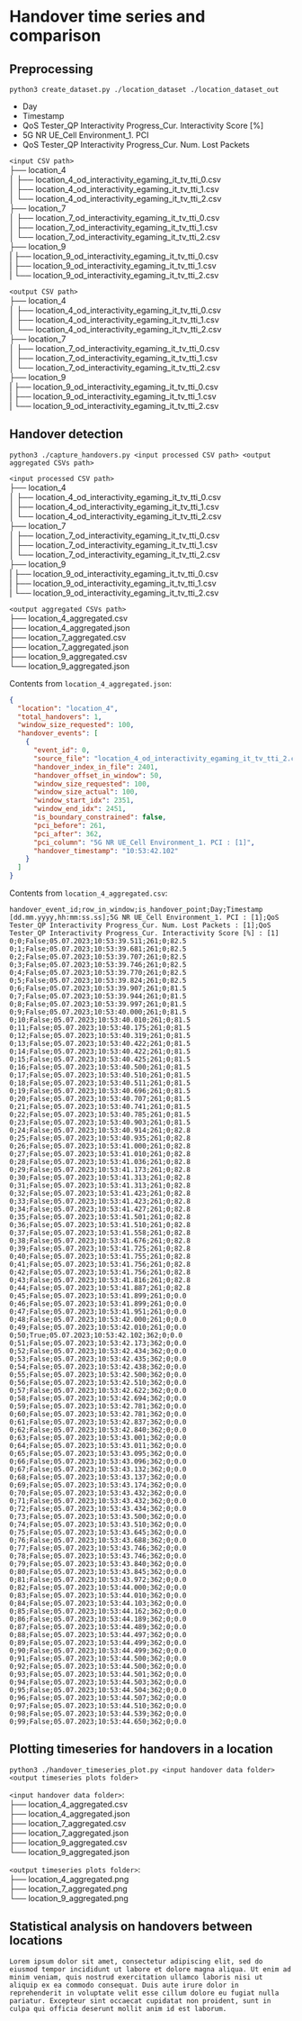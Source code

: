 # Handover time series and comparison 

## Preprocessing  

`python3 create_dataset.py ./location_dataset ./location_dataset_out`

- Day  
- Timestamp  
- QoS Tester_QP Interactivity Progress_Cur. Interactivity Score [%]  
- 5G NR UE_Cell Environment_1. PCI  
- QoS Tester_QP Interactivity Progress_Cur. Num. Lost Packets  

`<input CSV path>`  
├── location_4  
│   ├── location_4_od_interactivity_egaming_it_tv_tti_0.csv  
│   ├── location_4_od_interactivity_egaming_it_tv_tti_1.csv  
│   └── location_4_od_interactivity_egaming_it_tv_tti_2.csv  
├── location_7  
│   ├── location_7_od_interactivity_egaming_it_tv_tti_0.csv  
│   ├── location_7_od_interactivity_egaming_it_tv_tti_1.csv  
│   └── location_7_od_interactivity_egaming_it_tv_tti_2.csv  
├── location_9  
|   ├── location_9_od_interactivity_egaming_it_tv_tti_0.csv  
|   ├── location_9_od_interactivity_egaming_it_tv_tti_1.csv  
|   └── location_9_od_interactivity_egaming_it_tv_tti_2.csv  

`<output CSV path>`  
├── location_4  
│   ├── location_4_od_interactivity_egaming_it_tv_tti_0.csv  
│   ├── location_4_od_interactivity_egaming_it_tv_tti_1.csv  
│   └── location_4_od_interactivity_egaming_it_tv_tti_2.csv  
├── location_7  
│   ├── location_7_od_interactivity_egaming_it_tv_tti_0.csv  
│   ├── location_7_od_interactivity_egaming_it_tv_tti_1.csv  
│   └── location_7_od_interactivity_egaming_it_tv_tti_2.csv  
├── location_9  
|   ├── location_9_od_interactivity_egaming_it_tv_tti_0.csv  
|   ├── location_9_od_interactivity_egaming_it_tv_tti_1.csv  
|   └── location_9_od_interactivity_egaming_it_tv_tti_2.csv   

## Handover detection

`python3 ./capture_handovers.py <input processed CSV path> <output aggregated CSVs path>`  

`<input processed CSV path>`  
├── location_4  
│   ├── location_4_od_interactivity_egaming_it_tv_tti_0.csv  
│   ├── location_4_od_interactivity_egaming_it_tv_tti_1.csv  
│   └── location_4_od_interactivity_egaming_it_tv_tti_2.csv  
├── location_7  
│   ├── location_7_od_interactivity_egaming_it_tv_tti_0.csv  
│   ├── location_7_od_interactivity_egaming_it_tv_tti_1.csv  
│   └── location_7_od_interactivity_egaming_it_tv_tti_2.csv  
├── location_9  
|   ├── location_9_od_interactivity_egaming_it_tv_tti_0.csv  
|   ├── location_9_od_interactivity_egaming_it_tv_tti_1.csv  
|   └── location_9_od_interactivity_egaming_it_tv_tti_2.csv   

`<output aggregated CSVs path>`  
├── location_4_aggregated.csv  
├── location_4_aggregated.json  
├── location_7_aggregated.csv  
├── location_7_aggregated.json  
├── location_9_aggregated.csv  
└── location_9_aggregated.json  

Contents from `location_4_aggregated.json`:  
```json
{
  "location": "location_4",
  "total_handovers": 1,
  "window_size_requested": 100,
  "handover_events": [
    {
      "event_id": 0,
      "source_file": "location_4_od_interactivity_egaming_it_tv_tti_2.csv",
      "handover_index_in_file": 2401,
      "handover_offset_in_window": 50,
      "window_size_requested": 100,
      "window_size_actual": 100,
      "window_start_idx": 2351,
      "window_end_idx": 2451,
      "is_boundary_constrained": false,
      "pci_before": 261,
      "pci_after": 362,
      "pci_column": "5G NR UE_Cell Environment_1. PCI : [1]",
      "handover_timestamp": "10:53:42.102"
    }
  ]
}
```

Contents from `location_4_aggregated.csv`:  
```csv
handover_event_id;row_in_window;is_handover_point;Day;Timestamp [dd.mm.yyyy,hh:mm:ss.ss];5G NR UE_Cell Environment_1. PCI : [1];QoS Tester_QP Interactivity Progress_Cur. Num. Lost Packets : [1];QoS Tester_QP Interactivity Progress_Cur. Interactivity Score [%] : [1]
0;0;False;05.07.2023;10:53:39.511;261;0;82.5
0;1;False;05.07.2023;10:53:39.681;261;0;82.5
0;2;False;05.07.2023;10:53:39.707;261;0;82.5
0;3;False;05.07.2023;10:53:39.746;261;0;82.5
0;4;False;05.07.2023;10:53:39.770;261;0;82.5
0;5;False;05.07.2023;10:53:39.824;261;0;82.5
0;6;False;05.07.2023;10:53:39.907;261;0;81.5
0;7;False;05.07.2023;10:53:39.944;261;0;81.5
0;8;False;05.07.2023;10:53:39.997;261;0;81.5
0;9;False;05.07.2023;10:53:40.000;261;0;81.5
0;10;False;05.07.2023;10:53:40.010;261;0;81.5
0;11;False;05.07.2023;10:53:40.175;261;0;81.5
0;12;False;05.07.2023;10:53:40.319;261;0;81.5
0;13;False;05.07.2023;10:53:40.422;261;0;81.5
0;14;False;05.07.2023;10:53:40.422;261;0;81.5
0;15;False;05.07.2023;10:53:40.425;261;0;81.5
0;16;False;05.07.2023;10:53:40.500;261;0;81.5
0;17;False;05.07.2023;10:53:40.510;261;0;81.5
0;18;False;05.07.2023;10:53:40.511;261;0;81.5
0;19;False;05.07.2023;10:53:40.696;261;0;81.5
0;20;False;05.07.2023;10:53:40.707;261;0;81.5
0;21;False;05.07.2023;10:53:40.741;261;0;81.5
0;22;False;05.07.2023;10:53:40.785;261;0;81.5
0;23;False;05.07.2023;10:53:40.903;261;0;81.5
0;24;False;05.07.2023;10:53:40.914;261;0;82.8
0;25;False;05.07.2023;10:53:40.935;261;0;82.8
0;26;False;05.07.2023;10:53:41.000;261;0;82.8
0;27;False;05.07.2023;10:53:41.010;261;0;82.8
0;28;False;05.07.2023;10:53:41.036;261;0;82.8
0;29;False;05.07.2023;10:53:41.173;261;0;82.8
0;30;False;05.07.2023;10:53:41.313;261;0;82.8
0;31;False;05.07.2023;10:53:41.313;261;0;82.8
0;32;False;05.07.2023;10:53:41.423;261;0;82.8
0;33;False;05.07.2023;10:53:41.423;261;0;82.8
0;34;False;05.07.2023;10:53:41.427;261;0;82.8
0;35;False;05.07.2023;10:53:41.501;261;0;82.8
0;36;False;05.07.2023;10:53:41.510;261;0;82.8
0;37;False;05.07.2023;10:53:41.558;261;0;82.8
0;38;False;05.07.2023;10:53:41.676;261;0;82.8
0;39;False;05.07.2023;10:53:41.725;261;0;82.8
0;40;False;05.07.2023;10:53:41.755;261;0;82.8
0;41;False;05.07.2023;10:53:41.756;261;0;82.8
0;42;False;05.07.2023;10:53:41.756;261;0;82.8
0;43;False;05.07.2023;10:53:41.816;261;0;82.8
0;44;False;05.07.2023;10:53:41.887;261;0;82.8
0;45;False;05.07.2023;10:53:41.899;261;0;0.0
0;46;False;05.07.2023;10:53:41.899;261;0;0.0
0;47;False;05.07.2023;10:53:41.951;261;0;0.0
0;48;False;05.07.2023;10:53:42.000;261;0;0.0
0;49;False;05.07.2023;10:53:42.010;261;0;0.0
0;50;True;05.07.2023;10:53:42.102;362;0;0.0
0;51;False;05.07.2023;10:53:42.173;362;0;0.0
0;52;False;05.07.2023;10:53:42.434;362;0;0.0
0;53;False;05.07.2023;10:53:42.435;362;0;0.0
0;54;False;05.07.2023;10:53:42.438;362;0;0.0
0;55;False;05.07.2023;10:53:42.500;362;0;0.0
0;56;False;05.07.2023;10:53:42.510;362;0;0.0
0;57;False;05.07.2023;10:53:42.622;362;0;0.0
0;58;False;05.07.2023;10:53:42.694;362;0;0.0
0;59;False;05.07.2023;10:53:42.781;362;0;0.0
0;60;False;05.07.2023;10:53:42.781;362;0;0.0
0;61;False;05.07.2023;10:53:42.837;362;0;0.0
0;62;False;05.07.2023;10:53:42.840;362;0;0.0
0;63;False;05.07.2023;10:53:43.001;362;0;0.0
0;64;False;05.07.2023;10:53:43.011;362;0;0.0
0;65;False;05.07.2023;10:53:43.095;362;0;0.0
0;66;False;05.07.2023;10:53:43.096;362;0;0.0
0;67;False;05.07.2023;10:53:43.132;362;0;0.0
0;68;False;05.07.2023;10:53:43.137;362;0;0.0
0;69;False;05.07.2023;10:53:43.174;362;0;0.0
0;70;False;05.07.2023;10:53:43.432;362;0;0.0
0;71;False;05.07.2023;10:53:43.432;362;0;0.0
0;72;False;05.07.2023;10:53:43.434;362;0;0.0
0;73;False;05.07.2023;10:53:43.500;362;0;0.0
0;74;False;05.07.2023;10:53:43.510;362;0;0.0
0;75;False;05.07.2023;10:53:43.645;362;0;0.0
0;76;False;05.07.2023;10:53:43.688;362;0;0.0
0;77;False;05.07.2023;10:53:43.746;362;0;0.0
0;78;False;05.07.2023;10:53:43.746;362;0;0.0
0;79;False;05.07.2023;10:53:43.840;362;0;0.0
0;80;False;05.07.2023;10:53:43.845;362;0;0.0
0;81;False;05.07.2023;10:53:43.972;362;0;0.0
0;82;False;05.07.2023;10:53:44.000;362;0;0.0
0;83;False;05.07.2023;10:53:44.010;362;0;0.0
0;84;False;05.07.2023;10:53:44.103;362;0;0.0
0;85;False;05.07.2023;10:53:44.162;362;0;0.0
0;86;False;05.07.2023;10:53:44.189;362;0;0.0
0;87;False;05.07.2023;10:53:44.489;362;0;0.0
0;88;False;05.07.2023;10:53:44.497;362;0;0.0
0;89;False;05.07.2023;10:53:44.499;362;0;0.0
0;90;False;05.07.2023;10:53:44.499;362;0;0.0
0;91;False;05.07.2023;10:53:44.500;362;0;0.0
0;92;False;05.07.2023;10:53:44.500;362;0;0.0
0;93;False;05.07.2023;10:53:44.501;362;0;0.0
0;94;False;05.07.2023;10:53:44.503;362;0;0.0
0;95;False;05.07.2023;10:53:44.504;362;0;0.0
0;96;False;05.07.2023;10:53:44.507;362;0;0.0
0;97;False;05.07.2023;10:53:44.510;362;0;0.0
0;98;False;05.07.2023;10:53:44.539;362;0;0.0
0;99;False;05.07.2023;10:53:44.650;362;0;0.0
```

## Plotting timeseries for handovers in a location  

`python3 ./handover_timeseries_plot.py <input handover data folder> <output timeseries plots folder>`  

`<input handover data folder>`:  
├── location_4_aggregated.csv  
├── location_4_aggregated.json  
├── location_7_aggregated.csv  
├── location_7_aggregated.json  
├── location_9_aggregated.csv  
└── location_9_aggregated.json  

`<output timeseries plots folder>`:  
├── location_4_aggregated.png  
├── location_7_aggregated.png  
└── location_9_aggregated.png  

## Statistical analysis on handovers between locations  

```
Lorem ipsum dolor sit amet, consectetur adipiscing elit, sed do eiusmod tempor incididunt ut labore et dolore magna aliqua. Ut enim ad minim veniam, quis nostrud exercitation ullamco laboris nisi ut aliquip ex ea commodo consequat. Duis aute irure dolor in reprehenderit in voluptate velit esse cillum dolore eu fugiat nulla pariatur. Excepteur sint occaecat cupidatat non proident, sunt in culpa qui officia deserunt mollit anim id est laborum.

```